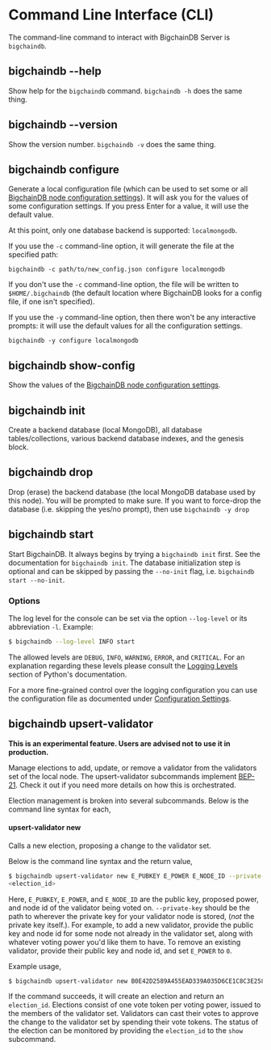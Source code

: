 <!---
Copyright BigchainDB GmbH and BigchainDB contributors
SPDX-License-Identifier: (Apache-2.0 AND CC-BY-4.0)
Code is Apache-2.0 and docs are CC-BY-4.0
--->

# Command Line Interface (CLI)

The command-line command to interact with BigchainDB Server is `bigchaindb`.


## bigchaindb \-\-help

Show help for the `bigchaindb` command. `bigchaindb -h` does the same thing.


## bigchaindb \-\-version

Show the version number. `bigchaindb -v` does the same thing.


## bigchaindb configure

Generate a local configuration file (which can be used to set some or all [BigchainDB node configuration settings](configuration.html)). It will ask you for the values of some configuration settings.
If you press Enter for a value, it will use the default value.

At this point, only one database backend is supported: `localmongodb`.

If you use the `-c` command-line option, it will generate the file at the specified path:
```text
bigchaindb -c path/to/new_config.json configure localmongodb
```

If you don't use the `-c` command-line option, the file will be written to `$HOME/.bigchaindb` (the default location where BigchainDB looks for a config file, if one isn't specified).

If you use the `-y` command-line option, then there won't be any interactive prompts: it will use the default values for all the configuration settings.
```text
bigchaindb -y configure localmongodb
```


## bigchaindb show-config

Show the values of the [BigchainDB node configuration settings](configuration.html).


## bigchaindb init

Create a backend database (local MongoDB), all database tables/collections,
various backend database indexes, and the genesis block.


## bigchaindb drop

Drop (erase) the backend database (the local MongoDB database used by this node).
You will be prompted to make sure.
If you want to force-drop the database (i.e. skipping the yes/no prompt), then use `bigchaindb -y drop`


## bigchaindb start

Start BigchainDB. It always begins by trying a `bigchaindb init` first. See the documentation for `bigchaindb init`.
The database initialization step is optional and can be skipped by passing the `--no-init` flag, i.e. `bigchaindb start --no-init`.

### Options

The log level for the console can be set via the option `--log-level` or its
abbreviation `-l`. Example:

```bash
$ bigchaindb --log-level INFO start
```

The allowed levels are `DEBUG`, `INFO`, `WARNING`, `ERROR`, and `CRITICAL`.
For an explanation regarding these levels please consult the
[Logging Levels](https://docs.python.org/3.6/library/logging.html#levels)
section of Python's documentation.

For a more fine-grained control over the logging configuration you can use the
configuration file as documented under
[Configuration Settings](configuration.html).


## bigchaindb upsert-validator

**This is an experimental feature. Users are advised not to use it in production.**


Manage elections to add, update, or remove a validator from the validators set of the local node. The upsert-validator subcommands implement [BEP-21](https://github.com/bigchaindb/BEPs/tree/master/21). Check it out if you need more details on how this is orchestrated.

Election management is broken into several subcommands. Below is the command line syntax for each,

#### upsert-validator new

Calls a new election, proposing a change to the validator set.

Below is the command line syntax and the return value,

```bash
$ bigchaindb upsert-validator new E_PUBKEY E_POWER E_NODE_ID --private-key PATH_TO_YOUR_PRIVATE_KEY
<election_id>
```

Here, `E_PUBKEY`, `E_POWER`, and `E_NODE_ID` are the public key, proposed power, and node id of the validator being voted on. `--private-key` should be the path to wherever the private key for your validator node is stored, (*not* the private key itself.). For example, to add a new validator, provide the public key and node id for some node not already in the validator set, along with whatever voting power you'd like them to have. To remove an existing validator, provide their public key and node id, and set `E_POWER` to `0`.

Example usage,

```bash
$ bigchaindb upsert-validator new B0E42D2589A455EAD339A035D6CE1C8C3E25863F268120AA0162AD7D003A4014 1 12345 --private-key /home/user/.tendermint/config/priv_validator.json
```

If the command succeeds, it will create an election and return an `election_id`. Elections consist of one vote token per voting power, issued to the members of the validator set. Validators can cast their votes to approve the change to the validator set by spending their vote tokens. The status of the election can be monitored by providing the `election_id` to the `show` subcommand.
